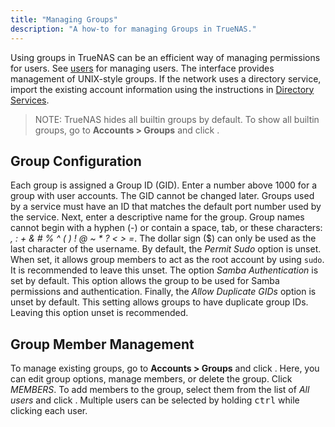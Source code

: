 ```yaml
---
title: "Managing Groups"
description: "A how-to for managing Groups in TrueNAS."
---
```


Using groups in TrueNAS can be an efficient way of managing permissions for
users. See <a href="/docs/tasks/administrative/users/">users</a> for managing
users. The interface provides management of UNIX-style groups. If the network
uses a directory service, import the existing account information using the
instructions in
<a href="/docs/initial-setup/directory-services/">Directory Services</a>.

> NOTE: TrueNAS hides all builtin groups by default. To show all builtin groups,
> go to **Accounts > Groups** and click <i class="fas fa-cog"></i>.

## Group Configuration

Each group is assigned a Group ID (GID). Enter a number above 1000 for a group
with user accounts. The GID cannot be changed later. Groups used by a service
must have an ID that matches the default port number used by the service. Next,
enter a descriptive name for the group. Group names cannot begin with a hyphen
(-) or contain a space, tab, or these characters: *, : + & # % ^ ( ) ! @ ~ \* ?
< > =*. The dollar sign ($) can only be used as the last character of the
username. By default, the *Permit Sudo* option is unset. When set, it allows
group members to act as the root account by using `sudo`. It is recommended to
leave this unset. The option *Samba Authentication* is set by default. This
option allows the group to be used for Samba permissions and authentication.
Finally, the *Allow Duplicate GIDs* option is unset by default. This setting
allows groups to have duplicate group IDs. Leaving this option unset is
recommended.

## Group Member Management

To manage existing groups, go to **Accounts > Groups** and click
<i class="fas fa-chevron-right"></i>. Here, you can edit group options,
manage members, or delete the group. Click *MEMBERS*. To add members to the
group, select them from the list of *All users* and click
<i class="fas fa-arrow-right"></i>. Multiple users can be selected by holding
<kbd>ctrl</kbd> while clicking each user.
